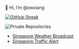 👋 Hi, I’m @owxiang

[![GitHub Streak](https://streak-stats.demolab.com/?user=owxiang&theme=dark)](https://git.io/streak-stats)

![Private Repositories](https://img.shields.io/badge/Private%20Repos-23-brightgreen)

- [Singapore Weather Broadcast](https://t.me/WeatherBroadcastSG)
- [Singapore Traffic Alert](https://t.me/TrafficAlertSG)
